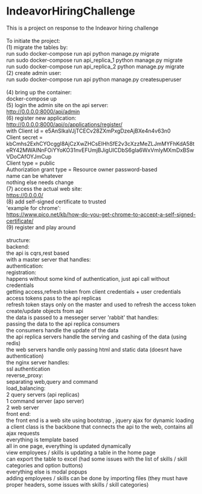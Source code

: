 # IndeavorHiringChallenge
This is a project on response to the Indeavor hiring challenge<br />
<br />
To initiate the project:<br />
(1) migrate the tables by:<br />
run sudo docker-compose run api python manage.py migrate<br />
run sudo docker-compose run api_replica_1 python manage.py migrate<br />
run sudo docker-compose run api_replica_2 python manage.py migrate<br />
(2) create admin user:<br />
run sudo docker-compose run api python manage.py createsuperuser<br />
<br />
(4) bring up the container:<br />
docker-compose up<br />
(5) login the admin site on the api server:<br />
http://0.0.0.0:8000/api/admin<br />
(6) register new application:<br />
http://0.0.0.0:8000/api/o/applications/register/<br />
with Client id = e5AnSIkaVJjTCECv28ZXmPxgDzeAjBXe4n4v63n0<br />
     Client secret = kbCmhs2ExhCYOcggI8AjCzXwZHCsElHhSfE2v3cXzzMeZLJmMYFhKdA58teRY42MWAINnFOiYYoKO31nvEFUmjBJigUICDbS6gIa6WxVmIyMXmDxBSwVDoCAfOYJmCup<br />
     Client type = public<br />
     Authorization grant type = Resource owner password-based<br />
name can be whatever<br />
nothing else needs change<br />
(7) access the actual web site:<br />
https://0.0.0.0/<br />
(8) add self-signed certificate to trusted<br />
    'example for chrome':<br />
    https://www.pico.net/kb/how-do-you-get-chrome-to-accept-a-self-signed-certificate/<br />
(9) register and play around<br />
<br />
structure:<br />
backend:<br />
  the api is cqrs,rest based<br />
    with a master server that handles:<br />
      authentication:<br />
        registration:<br />
          happens without some kind of authentication, just api call without credentials<br />
        getting access,refresh token from client credentials + user credentials<br />
          access tokens pass to the api replicas<br />
          refresh token stays only on the master and used to refresh the access token<br />
      create/update objects from api<br />
    the data is passed to a messeger server 'rabbit' that handles:<br />
      passing the data to the api replica consumers<br />
    the consumers handle the update of the data<br />
    the api replica servers handle the serving and cashing of the data (using redis)<br />
    the web servers handle only passing html and static data (doesnt have authentication)<br />
    the nginx server handles:<br />
      ssl authentication<br />
      reverse_proxy:<br />
        separating web,query and command<br />
      load_balancing:<br />
        2 query servers (api replicas)<br />
        1 command server (apo server)<br />
        2 web server<br />
front end:<br />
  the front end is a web site using bootstrap , jquery ajax for dynamic loading<br />
  a client class is the backbone that connects the api to the web, contains all<br />
    ajax requests<br />
  everything is template based<br />
  all in one page, everything is updated dynamically<br />
    view employees / skills is updating a table in the home page<br />
      can export the table to excel (had some issues with the list of skills / skill categories and option buttons)<br />
    everything else is modal popups<br />
      adding employees / skills can be done by importing files (they must have proper headers, some issues with skills / skill categories)<br />
